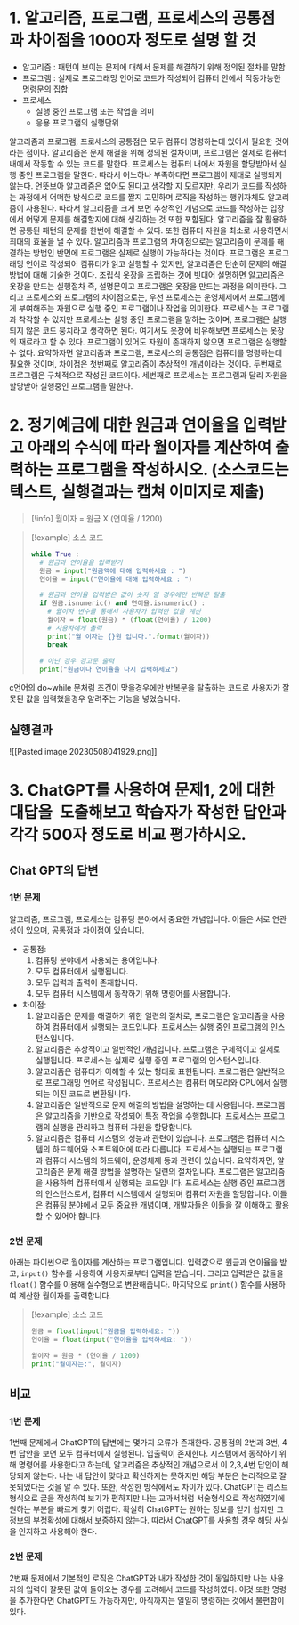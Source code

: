 

# 1. 알고리즘, 프로그램, 프로세스의 공통점과 차이점을 1000자 정도로 설명 할 것
- 알고리즘 : 패턴이 보이는 문제에 대해서 문제를 해결하기 위해 정의된 절차를 말함
- 프로그램 : 실제로 프로그래밍 언어로 코드가 작성되어 컴퓨터 안에서 작동가능한 명령문의 집합 
- 프로세스 
	- 실행 중인 프로그램 또는 작업을 의미
	- 응용 프로그램의 실행단위

알고리즘과 프로그램, 프로세스의 공통점은 모두 컴퓨터 명령하는데 있어서 필요한 것이라는 점이다. 알고리즘은 문제 해결을 위해 정의된 절차이며, 프로그램은 실제로 컴퓨터 내에서 작동할 수 있는 코드를 말한다. 프로세스는 컴퓨터 내에서 자원을 할당받아서 실행 중인 프로그램을 말한다. 따라서 어느하나 부족하다면 프로그램이 제대로 실행되지 않는다. 언뜻보아 알고리즘은 없어도 된다고 생각할 지 모르지만, 우리가 코드를 작성하는 과정에서 어떠한 방식으로 코드를 짤지 고민하며 로직을 작성하는 행위자체도 알고리즘이 사용된다. 따라서 알고리즘을 크게 보면 추상적인 개념으로 코드를 작성하는 입장에서 어떻게 문제를 해결할지에 대해 생각하는 것 또한 포함된다. 알고리즘을 잘 활용하면 공통된 패턴의 문제를 한번에 해결할 수 있다. 또한 컴퓨터 자원을 최소로 사용하면서 최대의 효율을 낼 수 있다. 
알고리즘과 프로그램의 차이점으로는 알고리즘이 문제를 해결하는 방법인 반면에 프로그램은 실제로 실행이 가능하다는 것이다. 프로그램은 프로그래밍 언어로 작성되어 컴퓨터가 읽고 실행할 수 있지만, 알고리즘은 단순히 문제의 해결방법에 대해 기술한 것이다. 조립식 옷장을 조립하는 것에 빗대어 설명하면 알고리즘은 옷장을 만드는 실행절차 즉, 설명문이고 프로그램은 옷장을 만드는 과정을 의미한다. 그리고 프로세스와 프로그램의 차이점으로는, 우선 프로세스는 운영체제에서 프로그램에게 부여해주는 자원으로 실행 중인 프로그램이나 작업을 의미한다. 프로세스는 프로그램과 착각할 수 있지만 프로세스는 실행 중인 프로그램을 말하는 것이며, 프로그램은 실행되지 않은 코드 뭉치라고 생각하면 된다. 여기서도 옷장에 비유해보면 프로세스는 옷장의 재료라고 할 수 있다. 프로그램이 있어도 자원이 존재하지 않으면 프로그램은 실행할 수 없다. 
요약하자면 알고리즘과 프로그램, 프로세스의 공통점은 컴퓨터를 명령하는데 필요한 것이며, 차이점은 첫번째로 알고리즘이 추상적인 개념이라는 것이다. 두번째로 프로그램은 구체적으로 작성된 코드이다. 세번째로 프로세스는 프로그램과 달리 자원을 할당받아 실행중인 프로그램을 말한다. 

# 2. 정기예금에 대한 원금과 연이율을 입력받고 아래의 수식에 따라 월이자를 계산하여 출력하는 프로그램을 작성하시오. (소스코드는 텍스트, 실행결과는 캡쳐 이미지로 제출)
>[!info] 월이자 = 원금 X (연이율 / 1200)​

>[!example] 소스 코드
> ```python
> while True : 
>   # 원금과 연이율을 입력받기
>   원금 = input("원금액에 대해 입력하세요 : ")
>   연이율 = input("연이율에 대해 입력하세요 : ")
> 
>   # 원금과 연이율 입력받은 값이 숫자 일 경우에만 반복문 탈출
>   if 원금.isnumeric() and 연이율.isnumeric() : 
>     # 월이자 변수를 통해서 사용자가 입력한 값을 계산
>     월이자 = float(원금) * (float(연이율) / 1200)
>     # 사용자에게 출력
>     print("월 이자는 {}원 입니다.".format(월이자))
>     break
>   
>   # 아닌 경우 경고문 출력
>   print("원금이나 연이율을 다시 입력하세요")
>```

c언어의 do~while 문처럼 조건이 맞을경우에만 반복문을 탈출하는 코드로 사용자가 잘못된 값을 입력했을경우 알려주는 기능을 넣었습니다. 

## 실행결과 
![[Pasted image 20230508041929.png]]

# 3. ChatGPT를 사용하여 문제1, 2에 대한 대답을 ​ 도출해보고 학습자가 작성한 답안과 각각 500자 정도로 비교 평가하시오.​​
## Chat GPT의 답변
### 1번 문제
알고리즘, 프로그램, 프로세스는 컴퓨팅 분야에서 중요한 개념입니다. 이들은 서로 연관성이 있으며, 공통점과 차이점이 있습니다.
- 공통점:
	1.  컴퓨팅 분야에서 사용되는 용어입니다.
	2.  모두 컴퓨터에서 실행됩니다.
	3.  모두 입력과 출력이 존재합니다.
	4.  모두 컴퓨터 시스템에서 동작하기 위해 명령어를 사용합니다.
 - 차이점:
	1.  알고리즘은 문제를 해결하기 위한 일련의 절차로, 프로그램은 알고리즘을 사용하여 컴퓨터에서 실행되는 코드입니다. 프로세스는 실행 중인 프로그램의 인스턴스입니다.
	2.  알고리즘은 추상적이고 일반적인 개념입니다. 프로그램은 구체적이고 실제로 실행됩니다. 프로세스는 실제로 실행 중인 프로그램의 인스턴스입니다.
	3.  알고리즘은 컴퓨터가 이해할 수 있는 형태로 표현됩니다. 프로그램은 일반적으로 프로그래밍 언어로 작성됩니다. 프로세스는 컴퓨터 메모리와 CPU에서 실행되는 이진 코드로 변환됩니다.
	4.  알고리즘은 일반적으로 문제 해결의 방법을 설명하는 데 사용됩니다. 프로그램은 알고리즘을 기반으로 작성되어 특정 작업을 수행합니다. 프로세스는 프로그램의 실행을 관리하고 컴퓨터 자원을 할당합니다.
	5.  알고리즘은 컴퓨터 시스템의 성능과 관련이 있습니다. 프로그램은 컴퓨터 시스템의 하드웨어와 소프트웨어에 따라 다릅니다. 프로세스는 실행되는 프로그램과 컴퓨터 시스템의 하드웨어, 운영체제 등과 관련이 있습니다.
요약하자면, 알고리즘은 문제 해결 방법을 설명하는 일련의 절차입니다. 프로그램은 알고리즘을 사용하여 컴퓨터에서 실행되는 코드입니다. 프로세스는 실행 중인 프로그램의 인스턴스로서, 컴퓨터 시스템에서 실행되며 컴퓨터 자원을 할당합니다. 이들은 컴퓨팅 분야에서 모두 중요한 개념이며, 개발자들은 이들을 잘 이해하고 활용할 수 있어야 합니다.

### 2번 문제
아래는 파이썬으로 월이자를 계산하는 프로그램입니다. 입력값으로 원금과 연이율을 받고, `input()` 함수를 사용하여 사용자로부터 입력을 받습니다. 그리고 입력받은 값들을 `float()` 함수를 이용해 실수형으로 변환해줍니다. 마지막으로 `print()` 함수를 사용하여 계산한 월이자를 출력합니다.

>[!example] 소스 코드
> ```python
> 원금 = float(input("원금을 입력하세요: "))
> 연이율 = float(input("연이율을 입력하세요: "))
>
> 월이자 = 원금 * (연이율 / 1200)
> print("월이자는:", 월이자)
> ```

## 비교 
### 1번 문제
1번째 문제에서 ChatGPT의 답변에는 몇가지 오류가 존재한다.  공통점의 2번과 3번, 4번 답안을 보면 모두 컴퓨터에서 실행된다. 입출력이 존재한다. 시스템에서 동작하기 위해 명령어를 사용한다고 하는데, 알고리즘은 추상적인 개념으로서 이 2,3,4번 답안이 해당되지 않는다. 나는 내 답안이 맞다고 확신하지는 못하지만 해당 부분은 논리적으로 잘못되었다는 것을 알 수 있다. 
또한, 작성한 방식에서도 차이가 있다. ChatGPT는 리스트형식으로 글을 작성하여 보기가 편하지만 나는 교과서처럼 서술형식으로 작성하였기에 원하는 부분을 빠르게 찾기 어렵다. 
확실히 ChatGPT는 원하는 정보를 얻기 쉽지만 그 정보의 부정확성에 대해서 보증하지 않는다. 따라서 ChatGPT를 사용할 경우 해당 사실을 인지하고 사용해야 한다. 


### 2번 문제
2번째 문제에서 기본적인 로직은 ChatGPT와 내가 작성한 것이 동일하지만 나는 사용자의 입력이 잘못된 값이 들어오는 경우를 고려해서 코드를 작성하였다. 이것 또한 명령을 추가한다면 ChatGPT도 가능하지만, 아직까지는 일일히 명령하는 것에서 불편함이 있다. 





